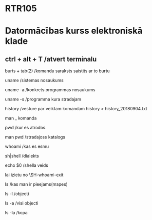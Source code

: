 # RTR105
# Datormācības kurss elektroniskā klade

## ctrl + alt + T /atvert terminalu

burts + tab(2) /komandu saraksts saistits ar to burtu

uname /sistemas nosaukums

uname -a /konkrets programmas nosaukums

uname -s /programma kura stradajam

history /vesture par veiktam komandam
history > history_20180904.txt 

man _ komanda

pwd /kur es atrodos 

man pwd /stradajoss katalogs

whoami /kas es esmu 

sh|shell /dialekts

echo $0 /shella veids 

lai izietu no \SH-whoami-exit 

ls /kas man ir pieejams(mapes)   

ls -l /objecti  

ls -a /visi objecti   

ls -la /kopa

